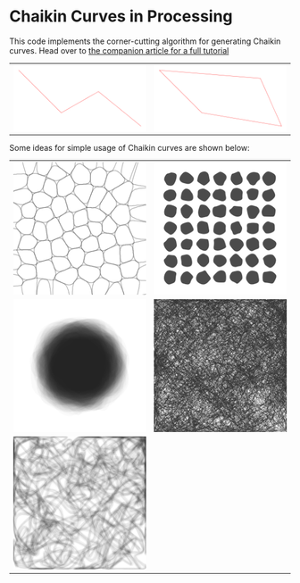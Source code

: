 # Chaikin Curves in Processing

This code implements the corner-cutting algorithm for generating Chaikin curves.
Head over to [the companion article for a full tutorial](https://sighack.com/post/chaikin-curves)

|                                        |                                       |
|----------------------------------------|---------------------------------------|
|![](/images/gif/curve.gif?raw=true) |![](/images/gif/polygon.gif?raw=true)

Some ideas for simple usage of Chaikin curves are shown below:

|                                        |                                       |
|----------------------------------------|---------------------------------------|
|![](/images/png/example1.png?raw=true) |![](/images/png/example2.png?raw=true)
|![](/images/png/example3.png?raw=true) |![](/images/png/example4.png?raw=true)
|![](/images/png/example5.png?raw=true) |
